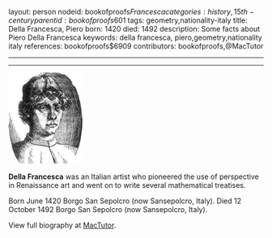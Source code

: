 layout: person
nodeid: bookofproofs$Francesca
categories: history,15th-century
parentid: bookofproofs$601
tags: geometry,nationality-italy
title: Della Francesca, Piero
born: 1420
died: 1492
description: Some facts about Piero Della Francesca
keywords: della francesca, piero,geometry,nationality italy
references: bookofproofs$6909
contributors: bookofproofs,@MacTutor

---


---

![Francesca.jpg](https://github.com/bookofproofs/bookofproofs.github.io/blob/main/_sources/_assets/images/portraits/Francesca.jpg?raw=true)

**Della Francesca** was an Italian artist who pioneered the use of perspective in Renaissance art and went on to write several mathematical treatises.

Born June 1420 Borgo San Sepolcro (now Sansepolcro, Italy). Died 12 October 1492 Borgo San Sepolcro (now Sansepolcro, Italy).


View full biography at [MacTutor](https://mathshistory.st-andrews.ac.uk/Biographies/Francesca/).